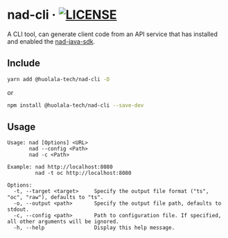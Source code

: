 # nad-cli · [![LICENSE](https://img.shields.io/npm/l/@huolala-tech/nad-cli)](LICENSE.txt)

A CLI tool, can generate client code from an API service
that has installed and enabled the [nad-java-sdk](https://github.com/HuolalaTech/nad-java-sdk).

## Include

```bash
yarn add @huolala-tech/nad-cli -D
```

or

```bash
npm install @huolala-tech/nad-cli --save-dev
```

## Usage

```
Usage: nad [Options] <URL>
       nad --config <Path>
       nad -c <Path>

Example: nad http://localhost:8080
         nad -t oc http://localhost:8080

Options:
  -t, --target <target>     Specify the output file format ("ts", "oc", "raw"), defaults to "ts".
  -o, --output <path>       Specify the output file path, defaults to stdout.
  -c, --config <path>       Path to configuration file. If specified, all other arguments will be ignored.
  -h, --help                Display this help message.
```

##
